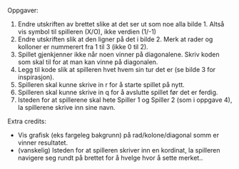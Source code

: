 
Oppgaver:

1. Endre utskriften av brettet slike at det ser ut som noe alla bilde 1. Altså vis symbol til spilleren (X/O), ikke verdien (1/-1)
2. Endre utskriften slik at den ligner på det i bilde 2. Merk at rader og kolloner er nummerert fra 1 til 3 (ikke 0 til 2).
3. Spillet gjenkjenner ikke når noen vinner på diagonalene. Skriv koden som skal til for at man kan vinne på diagonalen.
4. Legg til kode slik at spilleren hvet hvem sin tur det er (se bilde 3 for inspirasjon).
5. Spilleren skal kunne skrive in r for å starte spillet på nytt.
6. Spilleren skal kunne skrive in q for å avslutte spillet før det er ferdig.
7. Isteden for at spillerene skal hete Spiller 1 og Spiller 2 (som i oppgave 4), la spillerene skrive inn sine navn. 

Extra credits:

* Vis grafisk (eks fargeleg bakgrunn) på rad/kolone/diagonal somm er vinner resultatet.
* (vanskelig) Isteden for at spilleren skriver inn en kordinat, la spilleren navigere seg rundt på brettet for å hvelge hvor å sette merket..